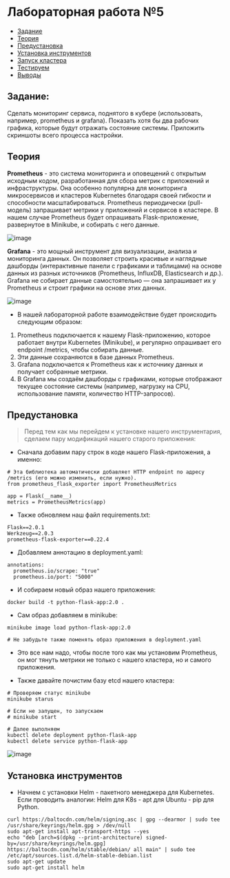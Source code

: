 # Лабораторная работа №5

- [Задание](#задание)
- [Теория](#теория)
- [Предустановка](#предустановка)
- [Установка инструментов](#установка-инструментов)
- [Запуск кластера](#запуск-кластера)
- [Тестируем](#тестируем)
- [Выводы](#выводы)

## Задание: 

Сделать мониторинг сервиса, поднятого в кубере (использовать, например, prometheus и grafana). Показать хотя бы два рабочих графика, которые будут отражать состояние системы. Приложить скриншоты всего процесса настройки.

## Теория

**Prometheus** - это система мониторинга и оповещений с открытым исходным кодом, разработанная для сбора метрик с приложений и инфраструктуры.
Она особенно популярна для мониторинга микросервисов и кластеров Kubernetes благодаря своей гибкости и способности масштабироваться. Prometheus периодически (pull-модель) запрашивает метрики у приложений и сервисов в кластере. В нашем случае Prometheus будет опрашивать Flask-приложение, развернутое в Minikube, и собирать с него данные.

![image](https://github.com/user-attachments/assets/26d2a7e4-639b-4751-9f0d-043a211f45cd)

**Grafana** - это мощный инструмент для визуализации, анализа и мониторинга данных. Он позволяет строить красивые и наглядные дашборды (интерактивные панели с графиками и таблицами) на основе данных из разных источников (Prometheus, InfluxDB, Elasticsearch и др.). Grafana не собирает данные самостоятельно — она запрашивает их у Prometheus и строит графики на основе этих данных.

![image](https://github.com/user-attachments/assets/7641968a-2537-41b8-aa1e-785af3728255)

* В нашей лабораторной работе взаимодействие будет происходить следующим образом:
1. Prometheus подключается к нашему Flask-приложению, которое работает внутри Kubernetes (Minikube), и регулярно опрашивает его endpoint /metrics, чтобы собирать данные.
2. Эти данные сохраняются в базе данных Prometheus.
3. Grafana подключается к Prometheus как к источнику данных и получает собранные метрики.
4. В Grafana мы создаём дашборды с графиками, которые отображают текущее состояние системы (например, нагрузку на CPU, использование памяти, количество HTTP-запросов).

## Предустановка

> Перед тем как мы перейдем к установке нашего инструментария, сделаем пару модификаций нашего старого приложения:

* Сначала добавим пару строк в коде нашего Flask-приложения, а именно:

```
# Эта библиотека автоматически добавляет HTTP endpoint по адресу /metrics (его можно изменить, если нужно). 
from prometheus_flask_exporter import PrometheusMetrics

app = Flask(__name__)
metrics = PrometheusMetrics(app)
```

* Также обновляем наш файл requirements.txt:

```
Flask==2.0.1
Werkzeug==2.0.3
prometheus-flask-exporter==0.22.4
```

* Добавляем аннотацию в deployment.yaml:

```
annotations:
  prometheus.io/scrape: "true"
  prometheus.io/port: "5000"
```

* И собираем новый образ нашего приложения:

```
docker build -t python-flask-app:2.0 .
```

* Сам образ добавляем в minikube:

```
minikube image load python-flask-app:2.0

# Не забудьте также поменять образ приложения в deployment.yaml
```

* Это все нам надо, чтобы после того как мы установим Prometheus, он мог тянуть метрики не только с нашего кластера, но и самого приложения.

* Также давайте почистим базу etcd нашего кластера:

```
# Проверяем статус minikube
minikube starus

# Если не запущен, то запускаем
# minikube start

# Далее выполняем
kubectl delete deployment python-flask-app
kubectl delete service python-flask-app
```

![image](https://github.com/user-attachments/assets/f8af2bd0-651f-477e-8081-a71185fb26a5)


## Установка инструментов

* Начнем с установки Helm - пакетного менеджера для Kubernetes. Если проводить аналогии: Helm для K8s - apt для Ubuntu - pip для Python.

```
curl https://baltocdn.com/helm/signing.asc | gpg --dearmor | sudo tee /usr/share/keyrings/helm.gpg > /dev/null
sudo apt-get install apt-transport-https --yes
echo "deb [arch=$(dpkg --print-architecture) signed-by=/usr/share/keyrings/helm.gpg] https://baltocdn.com/helm/stable/debian/ all main" | sudo tee /etc/apt/sources.list.d/helm-stable-debian.list
sudo apt-get update
sudo apt-get install helm
```


